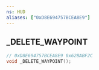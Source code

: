 ```yaml
---
ns: HUD
aliases: ["0xD8E694757BCEA8E9"]
---
```

## _DELETE_WAYPOINT

```c
// 0xD8E694757BCEA8E9 0x62BABF2C
void _DELETE_WAYPOINT();
```

